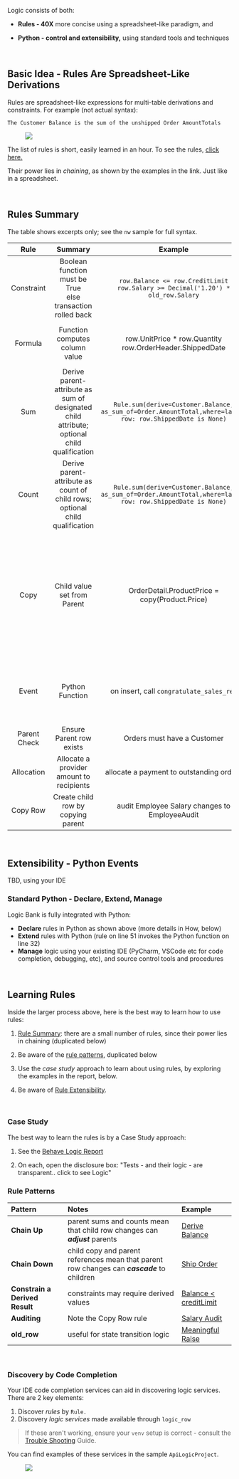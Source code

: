Logic consists of both:

* **Rules - 40X** more concise using a spreadsheet-like paradigm, and

* **Python - control and extensibility,** using standard tools and techniques

&nbsp;

## Basic Idea - Rules Are Spreadsheet-Like Derivations

Rules are spreadsheet-like expressions for multi-table derivations and constraints.  For example (not actual syntax):

    The Customer Balance is the sum of the unshipped Order AmountTotals

<figure><img src="https://github.com/valhuber/ApiLogicServer/wiki/images/logic/like-a-spreadsheet.png?raw=true"></figure>

The list of rules is short, easily learned in an hour.  To see the rules, [click here.](#rules-summary)

Their power lies in _chaining_, as shown by the examples in the link.  Just like in a spreadsheet.

&nbsp;&nbsp;&nbsp;


## Rules Summary
The table shows excerpts only; see the ```nw``` sample for full syntax.

| Rule | Summary   | Example | Notes |
| :-------------: |:-------------:| :-----:| :-----:|
| Constraint     | Boolean function must be True<br>else transaction rolled back | ```row.Balance <= row.CreditLimit```<br>```row.Salary >= Decimal('1.20') * old_row.Salary``` | Multi-field<br>```old_row``` |
| Formula | Function computes column value | row.UnitPrice * row.Quantity<br>row.OrderHeader.ShippedDate | lambda, or function<br>Parent ```(OrderHeader)``` references |
| Sum | Derive parent-attribute as sum of designated child attribute; optional child qualification | ```Rule.sum(derive=Customer.Balance, as_sum_of=Order.AmountTotal,where=lambda row: row.ShippedDate is None)``` | Parent attribute can be hybrid (virtual)<br>scalable: pruning, adjustment |
| Count | Derive parent-attribute as count of child rows; optional child qualification | ```Rule.sum(derive=Customer.Balance, as_sum_of=Order.AmountTotal,where=lambda row: row.ShippedDate is None)``` | Parent attribute can be hybrid (virtual)<br>scalable: pruning, adjustment |
| Copy      | Child value set from Parent     | OrderDetail.ProductPrice = copy(Product.Price) | Unlike formula references, parent changes are not propagated<br>e.g, Order totals for Monday are not affected by a Tuesday price increase |
| Event      | Python Function    | on insert, call ```congratulate_sales_rep``` | See [Extensibility](Extensibility) for a information on early, row and commit events |
| Parent Check      | Ensure Parent row exists | Orders must have a Customer | See [Referential Integrity](Referential-Integrity) |
| Allocation      | Allocate a provider amount to recipients | allocate a payment to outstanding orders | See [Allocation](Sample-Project__Allocation) for an example |
| Copy Row      | Create child row by copying parent | audit Employee Salary changes to EmployeeAudit | See [Rule Extensibility](Rule-Extensibility) |

&nbsp;

## Extensibility - Python Events

TBD, using your IDE

### Standard Python - Declare, Extend, Manage
Logic Bank is fully integrated with Python:

* **Declare** rules in Python as shown above (more details in How, below)
* **Extend** rules with Python (rule on line 51 invokes the Python function on line 32)
* **Manage** logic using your existing IDE (PyCharm, VSCode etc for code completion, debugging, etc),
and source control tools and procedures

&nbsp;

## Learning Rules

Inside the larger process above, here is the best way to learn how to use rules:

1. [Rule Summary](https://github.com/valhuber/LogicBank/wiki/Examples): there are a small number of rules, since their power lies in chaining (duplicated below)

2. Be aware of the [rule patterns](https://github.com/valhuber/LogicBank/wiki/Rule-Summary#rule-patterns), duplicated below

3. Use the _case study_ approach to learn about using rules, by exploring the examples in the report, below.

4. Be aware of [Rule Extensibility](https://github.com/valhuber/LogicBank/wiki/Rule-Extensibility).

&nbsp;&nbsp;


### Case Study

The best way to learn the rules is by a Case Study approach:

1. See the [Behave Logic Report](../Behave-Logic-Report)

2. On each, open the disclosure box: "Tests - and their logic - are transparent.. click to see Logic"

### Rule Patterns

| Pattern | Notes | Example
| :------------- | :-----| :---- |
| **Chain Up** | parent sums and counts mean that child row changes can ***adjust*** parents | [Derive Balance](https://github.com/valhuber/ApiLogicServer/wiki/Logic:-Tutorial#scenario-bad-order-custom-service)
| **Chain Down** | child copy and parent references mean that parent row changes can ***cascade*** to children | [Ship Order](https://github.com/valhuber/ApiLogicServer/wiki/Logic:-Tutorial#scenario-set-shipped---adjust-logic-reuse) 
| **Constrain a Derived Result** | constraints may require derived values | [Balance < creditLimit](https://github.com/valhuber/ApiLogicServer/wiki/Logic:-Tutorial#scenario-bad-order-custom-service)
| **Auditing** | Note the Copy Row rule | [Salary Audit](https://github.com/valhuber/ApiLogicServer/wiki/Logic:-Tutorial#scenario-audit-salary-change)
| **old_row** | useful for state transition logic | [Meaningful Raise](https://github.com/valhuber/ApiLogicServer/wiki/Logic:-Tutorial#scenario-raise-must-be-meaningful)

&nbsp;&nbsp;


### Discovery by Code Completion

Your IDE code completion services can aid in discovering logic services.  There are 2 key elements:

1. Discover _rules_ by `Rule.`
2. Discovery _logic services_ made available through `logic_row`

  > If these aren't working, ensure your `venv` setup is correct - consult the [Trouble Shooting](https://github.com/valhuber/ApiLogicServer/wiki/Troubleshooting#code-completion-fails) Guide.

You can find examples of these services in the sample `ApiLogicProject`.

<figure><img src="https://github.com/valhuber/ApiLogicServer/wiki/images/vscode/venv.png?raw=true"></figure>
